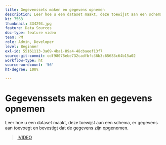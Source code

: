 ```yaml
---
title: Gegevenssets maken en gegevens opnemen
description: Leer hoe u een dataset maakt, deze toewijst aan een schema, er gegevens aan toevoegt en bevestigt dat de gegevens zijn opgenomen.
kt: 7563
thumbnail: 334293.jpg
feature: Data Sources
doc-type: feature video
team: PM
role: Admin, Developer
level: Beginner
exl-id: 55161113-3a69-4ba1-89a4-48cbaeef13f7
source-git-commit: cdf98075ebe732cadfbfc36b3c65683c64b15a02
workflow-type: ht
source-wordcount: '56'
ht-degree: 100%

---
```


# Gegevenssets maken en gegevens opnemen

Leer hoe u een dataset maakt, deze toewijst aan een schema, er gegevens aan toevoegt en bevestigt dat de gegevens zijn opgenomen.

>[!VIDEO](https://video.tv.adobe.com/v/334293?quality=12)
